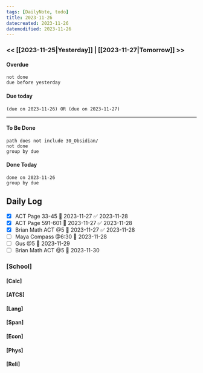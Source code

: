 ```yaml
---
tags: [DailyNote, todo]
title: 2023-11-26
datecreated: 2023-11-26
datemodified: 2023-11-26
---
```


### << [[2023-11-25|Yesterday]] | [[2023-11-27|Tomorrow]] >>

#### Overdue
```tasks
not done
due before yesterday
```
#### Due today

```tasks
(due on 2023-11-26) OR (due on 2023-11-27) 

```
---
#### To Be Done

```tasks
path does not include 30_Obsidian/
not done
group by due
```

#### Done Today

```tasks
done on 2023-11-26
group by due
```

## Daily Log

- [x] ACT Page 33-45 📅 2023-11-27 ✅ 2023-11-28
- [x] ACT Page 591-601 📅 2023-11-27 ✅ 2023-11-28
- [x] Brian Math ACT  @5 📅 2023-11-27 ✅ 2023-11-28
- [ ] Maya Compass @6:30 📅 2023-11-28 
- [ ] Gus @5 📅 2023-11-29 
- [ ] Brian Math ACT @5 📅 2023-11-30 

### [School]

#### [Calc]

#### [ATCS]

#### [Lang]

#### [Span]

#### [Econ]

#### [Phys]

#### [Reli]